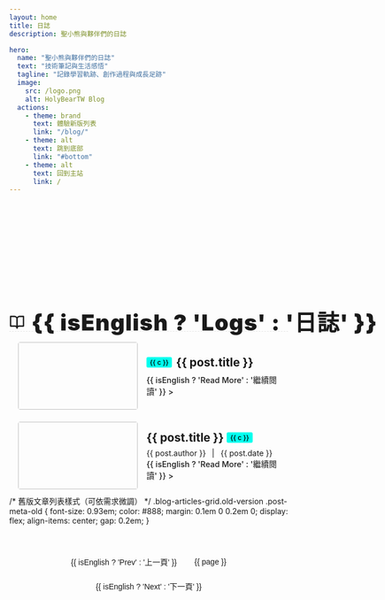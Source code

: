 ```yaml
---
layout: home
title: 日誌
description: 聖小熊與夥伴們的日誌

hero:
  name: "聖小熊與夥伴們的日誌"
  text: "技術筆記與生活感悟"
  tagline: "記錄學習軌跡、創作過程與成長足跡"
  image:
    src: /logo.png
    alt: HolyBearTW Blog
  actions:
    - theme: brand
      text: 體驗新版列表
      link: "/blog/"
    - theme: alt
      text: 跳到底部
      link: "#bottom"
    - theme: alt
      text: 回到主站
      link: /
---
```


<script setup>
// hash 切換新舊版文章列表
import { watch } from 'vue'
const isOldVersion = ref(false)
function checkHash() {
  isOldVersion.value = window.location.hash === '#old'
}
onMounted(() => {
  checkHash()
  window.addEventListener('hashchange', checkHash)
})
onUnmounted(() => {
  window.removeEventListener('hashchange', checkHash)
})
import { computed, onMounted, onUnmounted, ref } from 'vue'
import { useAuthors } from '../.vitepress/components/useAuthors.js'
import { data as allPosts } from '../.vitepress/theme/posts.data.ts'
import PostMeta from '../.vitepress/theme/PostMeta.vue'

// 呼叫 Composable，取得需要的共用資料和狀態
const { authorsData, isEnglish } = useAuthors()

onMounted(() => {
  document.body.classList.add('blog-index-page')
})

onUnmounted(() => {
  document.body.classList.remove('blog-index-page')
})

const displayAuthors = computed(() => {
  return Object.keys(authorsData).map(login => {
    const author = authorsData[login];
    return {
      login: login,
      url: author.url,
      name: isEnglish.value && author.name_en ? author.name_en : author.name
    }
  })
})

const postsWithDate = allPosts.filter(
  post => Boolean(post) && post.url !== '/blog/blog_list'
).sort((a, b) => {
  // 依日期新到舊排序，無日期的排最後
  if (!a.date && !b.date) return 0;
  if (!a.date) return 1;
  if (!b.date) return -1;
  return b.date.localeCompare(a.date);
});

const postsPerPage = 10
const currentPage = ref(1)
const totalPages = computed(() => Math.ceil(postsWithDate.length / postsPerPage))
const paginatedPosts = computed(() => {
  const start = (currentPage.value - 1) * postsPerPage
  const end = start + postsPerPage
  return postsWithDate.slice(start, end)
})
const goToPage = (page) => {
  if (page >= 1 && page <= totalPages.value) {
    currentPage.value = page
    if (typeof window !== 'undefined') {
      window.scrollTo({ top: 0, behavior: 'smooth' })
    }
  }
}
const pageNumbers = computed(() => {
  const pages = []
  for (let i = 1; i <= totalPages.value; i++) {
    pages.push(i)
  }
  return pages
})

function fixVpContentPadding() {
  const content = document.querySelector('.VPContent .content-container')
  if (!content) return
  if (document.querySelector('.blog-home')) {
    content.style.paddingTop = '0'
  } else {
    content.style.paddingTop = ''
  }
}

onMounted(() => {
  fixVpContentPadding()
})
</script>

<div class="blog-home">
  <div class="blog-header-row">
    <h2 class="blog-title">
      <svg xmlns="http://www.w3.org/2000/svg" width="28" height="28" viewBox="0 0 24 24" fill="none" stroke="currentColor" stroke-width="2" stroke-linecap="round" stroke-linejoin="round" class="feather feather-book-open"><path d="M2 3h6a4 4 0 0 1 4 4v14a3 3 0 0 0-3-3H2z"></path><path d="M22 3h-6a4 4 0 0 0-4 4v14a3 3 0 0 1 3-3h7z"></path></svg>
      <span>{{ isEnglish ? 'Logs' : '日誌' }}</span>
    </h2>
    <div class="blog-authors">
      <strong>{{ isEnglish ? 'Authors:' : '作者群：' }}</strong>
      <span
        v-for="author in displayAuthors"
        :key="author.login"
        class="author-link"
      >
        <a :href="author.url" target="_blank" rel="noopener">
          <img
            :src="`https://github.com/${author.login}.png`"
            :alt="author.name"
            class="author-avatar"
          />
          {{ author.name }}
        </a>
      </span>
    </div>
    <a
      class="new-post-btn"
      href="https://github.com/HolyBearTW/holybear.tw/new/main/blog"
      target="_blank"
      rel="noopener"
    >➕ {{ isEnglish ? 'New Post' : '新增文章' }}</a>
  </div>

  <div v-if="!isOldVersion" class="blog-articles-grid">
    <div v-for="post in paginatedPosts" :key="post.url" class="post-item">
      <a :href="post.url" class="post-item-link">
        <div class="post-thumbnail-wrapper">
          <img :src="post.image" :alt="post.title" class="post-thumbnail" />
        </div>
        <div class="post-info">
          <div class="post-title-row">
            <span
              v-if="post.category && post.category.length"
              class="category"
              v-for="c in post.category"
              :key="'cat-' + c"
            >{{ c }}</span>
            <h2 class="post-title">{{ post.title }}</h2>
          </div>
          <ClientOnly>
            <PostMeta :post="post" />
          </ClientOnly>
          <div v-if="post.excerpt" class="post-excerpt" v-html="post.excerpt"></div>
          <span class="read-more">{{ isEnglish ? 'Read More' : '繼續閱讀' }} &gt;</span>
        </div>
      </a>
    </div>
  </div>
  <!-- 舊版文章列表區塊（僅示意，請根據實際舊版內容調整） -->
  <div v-else class="blog-articles-grid old-version">
    <div v-for="post in paginatedPosts" :key="post.url" class="post-item">
      <a :href="post.url" class="post-item-link">
        <div class="post-thumbnail-wrapper">
          <img :src="post.image" :alt="post.title" class="post-thumbnail" />
        </div>
        <div class="post-info">
          <div class="post-title-row">
            <h2 class="post-title">{{ post.title }}</h2>
            <span v-if="post.category && post.category.length" class="category" v-for="c in post.category" :key="'cat-' + c">{{ c }}</span>
          </div>
          <div class="post-meta-old">
            <span>{{ post.author }}</span>
            <span style="margin: 0 0.5em;">|</span>
            <span>{{ post.date }}</span>
          </div>
          <div v-if="post.excerpt" class="post-excerpt" v-html="post.excerpt"></div>
          <span class="read-more">{{ isEnglish ? 'Read More' : '繼續閱讀' }} &gt;</span>
        </div>
      </a>
    </div>
  </div>
/* 舊版文章列表樣式（可依需求微調） */
.blog-articles-grid.old-version .post-meta-old {
  font-size: 0.93em;
  color: #888;
  margin: 0.1em 0 0.2em 0;
  display: flex;
  align-items: center;
  gap: 0.2em;
}

  <div class="pagination" v-if="totalPages > 1">
    <button class="pagination-button" :disabled="currentPage === 1" @click="goToPage(currentPage - 1)">{{ isEnglish ? 'Prev' : '上一頁' }}</button>
    <button
      v-for="page in pageNumbers"
      :key="page"
      class="pagination-button"
      :class="{ active: page === currentPage }"
      @click="goToPage(page)">
      {{ page }}
    </button>
    <button class="pagination-button" :disabled="currentPage === totalPages" @click="goToPage(currentPage + 1)">{{ isEnglish ? 'Next' : '下一頁' }}</button>
  </div>
</div>

<style scoped>
.blog-home {
  max-width: 1050px;
  margin-left: auto;
  margin-right: auto;
  padding-bottom: 2rem;
}
.blog-header-row {
  display: flex;
  align-items: flex-end;
  justify-content: space-between;
  gap: 4rem;
  border-bottom: 1px dashed var(--vp-c-divider, #e5e5e5);
  margin-bottom: 0.5rem;
  flex-wrap: nowrap;
  flex-direction: row;
  position: unset; 
}
.blog-title {
  font-size: 2.5rem;
  font-weight: 900;
  letter-spacing: 0.03em;
  margin: 0 1.2rem 0 0;
  line-height: 0.7;
  color: var(--vp-c-text-1);
  flex-shrink: 0;
  display: inline-flex;
  align-items: center;
  gap: 0.75rem;
}
.blog-title svg {
  margin-bottom: 2px;
}
/* 作者群：橫向排列＋頭像（響應式下會自動換行） */
.blog-authors {
  color: var(--vp-c-text-2, #444);
  font-size: 1.12rem;
  display: flex;
  align-items: baseline;
  gap: 0.3em;
  flex-wrap: wrap;
  min-width: 0;
  margin-bottom: 0;
  position: relative;
  align-items: center;
}
.blog-authors strong {
  margin-right: 0.5em;
}
.author-link {
  position: relative;
  display: inline-block;
}
.author-avatar {
  width: 22px;
  height: 22px;
  border-radius: 50%;
  margin-right: 0.22em;
  vertical-align: middle;
  box-shadow: 0 2px 8px #0001;
  border: 1px solid #ddd;
  background: #fff;
  object-fit: cover;
}
.blog-authors a {
  color: var(--vp-c-brand-1, #00b8b8);
  text-decoration: none;
  font-weight: 600;
  font-size: 1.07em;
  margin-left: 0.18em;
  margin-right: 0.18em;
  line-height: 1.6;
  display: inline-flex;
  align-items: center;
}
.blog-authors a:hover {
  text-decoration: underline;
}
.new-post-btn {
  background: var(--vp-c-brand);
  color: #000;
  font-weight: 600;
  padding: 0.32em 0.8em;
  border-radius: 10px;
  text-decoration: none;
  font-size: 0.95rem;
  transition: background 0.15s, color 0.15s;
  box-shadow: 0 2px 8px 0 #0001;
  white-space: nowrap;
  margin-bottom: 0.5rem;
  flex-shrink: 0; /* 防止按鈕被壓縮 */
}
.new-post-btn:hover {
  background: var(--vp-c-brand-dark);
  color: #000;
}
.blog-articles-grid {
  display: grid;
  grid-template-columns: 1fr;
  gap: 0.5rem;
}
.post-item {
  border-bottom: 1px dashed var(--vp-c-divider);
  padding: 0.7rem 0;
  margin: 0;
}
.blog-articles-grid > .post-item:last-child {
  border-bottom: none;
}
.post-item-link {
  display: flex;
  align-items: center;
  min-height: 122px;
  height: auto;
  padding: 0 1rem;
  border-radius: 8px;
  text-decoration: none;
  color: inherit;
  transition: background 0.2s, box-shadow 0.2s, transform 0.2s;
}
.post-item-link:hover {
  background-color: var(--vp-c-bg-soft);
  box-shadow: 0 2px 8px 0 #0001;
  transform: translateY(-3px);
}
.post-thumbnail-wrapper {
  flex-shrink: 0;
  width: 216px;
  height: 122px;
  margin-right: 1rem;
  border-radius: 4px;
  overflow: hidden;
  display: flex;
  align-items: center;
  justify-content: center;
}
.post-thumbnail {
  width: 100%;
  height: 100%;
  object-fit: contain;
  display: block;
}
.post-info {
  flex: 1 1 0;
  display: flex;
  flex-direction: column;
  justify-content: center;
}
.post-title-row {
  display: flex;
  align-items: center;
  gap: 0.4em;
  margin-bottom: 0.2rem !important;
  margin-top: 0 !important;
}
.category {
  display: inline-block;
  background: #00FFEE;
  color: #000;
  border-radius: 3px;
  padding: 0 0.5em;
  font-size: 0.85em;
  margin-right: 0.15em;
  margin-top: 0;
  margin-bottom: 0.2rem !important;
  line-height: 1.6;
  font-weight: 500;
  white-space: nowrap;
  overflow: visible;
  text-overflow: unset;
  height: auto;
  max-width: none;
}
.post-title, .post-info .post-title {
  border-top: none !important;
  padding-top: 0;
  margin-top: 0 !important;
  margin-bottom: 0.2rem !important;
  font-size: 1.3rem;
  line-height: 1.3;
  color: var(--vp-c-text-1);
  font-weight: 700;
  display: inline;
  vertical-align: middle;
}
.post-excerpt {
  color: var(--vp-c-text-2);
  line-height: 1.5;
  font-size: 0.95rem;
  margin-top: 0 !important;     /* 確保上方沒有間距 */
  margin-bottom: 0 !important; /* 確保下方沒有間距 */
  padding: 0 !important;
  display: -webkit-box;
  -webkit-line-clamp: 2;
  -webkit-box-orient: vertical;
  overflow: hidden;
  text-overflow: ellipsis;
}
.read-more {
  display: inline-block;
  color: var(--vp-c-brand-1);
  font-weight: 500;
  font-size: 0.9rem;
  margin-top: 0 !important; /* 如果要它更緊密 */
  margin-bottom: 0;
}
.read-more:hover {
  text-decoration: underline;
}
.pagination {
  display: flex;
  justify-content: center;
  align-items: center;
  gap: 8px;
  margin-top: 2rem;
  padding: 1rem 0;
  flex-wrap: wrap;
}

.pagination-button {
  padding: 8px 12px;
  border: 1px solid var(--vp-c-divider);
  background: var(--vp-c-bg);
  color: var(--vp-c-text-1);
  border-radius: 6px;
  cursor: pointer;
  font-size: 14px;
  transition: all 0.2s ease;
  min-width: 40px;
}

/* 手機版分頁樣式調整 */
@media (max-width: 719px) {
  .pagination {
    gap: 6px;
    padding: 0.8rem 0;
  }
  
  .pagination-button {
    padding: 10px 14px;
    font-size: 16px;
    min-width: 44px;
    min-height: 44px;
  }
}

.pagination-button:hover:not(:disabled),
.pagination-button.active {
  background: var(--vp-c-brand);
  color: var(--vp-c-white);
  border-color: var(--vp-c-brand);
}

.pagination-button:disabled {
  opacity: 0.4;
  cursor: not-allowed;
}

.pagination-button:disabled:hover {
  background: var(--vp-c-bg);
  color: var(--vp-c-text-1);
  border-color: var(--vp-c-divider);
}
@media (max-width: 889px) {
  .blog-header-row {
    display: flex;
    flex-direction: row; 
    flex-wrap: wrap;     
    align-items: baseline; 
    justify-content: space-between; 
    
    /* 調整間距，清除所有可能導致間距的屬性 */
    border-bottom: 1px dashed var(--vp-c-divider, #e5e5e5); /* 保留邊線 */
    margin-bottom: 0 !important; /* 清除外部底部間距 */
    padding-top: 0.5rem !important; /* 確保有足夠的內部頂部空間 */
    padding-bottom: 0.2rem !important; /* 精確控制底部邊線與作者群的間距 */
    gap: 0 !important; /* 清除所有 flex item 之間的 gap */
  }

  .blog-title {
    margin: 0 !important; /* 強制清除所有 margin */
    flex-shrink: 0; 
    order: 0; 
  }

  .new-post-btn {
    background: var(--vp-c-brand);
    color: #000;
    font-weight: 600;
    padding: 0.32em 0.8em;
    border-radius: 10px;
    text-decoration: none;
    font-size: 0.95rem;
    transition: background 0.15s, color 0.15s;
    box-shadow: 0 2px 8px 0 #0001;
    white-space: nowrap;
    flex-shrink: 0;
    
    /* 核心調整：Flexbox 顯示與內部對齊 */
    display: inline-flex;  /* 讓按鈕本身成為一個 inline 的 Flex 容器 */
    align-items: center;   /* 按鈕內部的 '+' 和文字垂直置中對齊 */
    justify-content: center; /* 按鈕內部的 '+' 和文字水平置中對齊 */

    /* 清除外部 margin 並進行像素級微調 */
    margin: 0 !important; /* 清除所有方向的 margin */
    position: relative;    /* 啟用 top/bottom/left/right 屬性 */
    top: -6px;             /* 嘗試往上移動 */

    order: 1; /* 保持 flex 順序 */
  }

  .blog-authors {
    width: 100%; /* 強制作者群換到下一行並佔滿寬度 */
    margin-top: 0 !important; /* **關鍵：作者群上邊距強制設為 0** */
    margin-bottom: 0 !important; /* 強制清除底部間距 */
    justify-content: center; /* 讓作者群內容置中 */
    
    /* 作者群的內部排版，保持您要的效果 */
    display: flex; 
    flex-direction: row; 
    align-items: center; 
    flex-wrap: wrap; 
    gap: 0.25em 0.25em; /* 保持作者頭像間的間距 */
    text-align: center;
    order: 2; /* 確保作者群在日誌標題和新增按鈕之後 */
  }
  .blog-authors strong {
    white-space: nowrap; /* 避免「作者群：」換行 */
    margin-right: 0 !important; /* 確保作者群文字與頭像間距合理 */
  }
  .author-link {
    display: flex; 
    flex-direction: column; /* 讓頭像和名字垂直排列 */
    align-items: center; 
    margin: 0.05em 0.25em !important; /* **再次微調垂直間距，使其更小或為 0** */
  }
  .author-avatar {
    width: 32px; 
    height: 32px;
    margin-right: 0 !important; /* 強制移除右側間距 */
    margin-bottom: 3px !important; /* 作者上下間距 */
  }
  .blog-authors a {
    font-size: 16px; 
    margin: 0 !important;
    padding: 0 !important;
    display: flex; 
    flex-direction: column; 
    align-items: center; 
  }
  .blog-articles-grid {
  padding-top: 0.5rem; /* 增加標題上方間距 */
  }
}
@media (max-width: 767px) {
  .post-item {
    padding: 0.2rem 0;
  }
  .post-item-link {
    min-height: unset;
    padding: 0.2rem 0.5rem;
  }
  .post-thumbnail-wrapper {
    width: 110px;
    height: 90px;
    margin-right: 0.7rem;
    flex-shrink: 0;
    display: flex;
    align-items: center;
    justify-content: center;
  }
  .post-thumbnail {
    width: 100%;
    height: 100%;
    object-fit: contain;
    display: block;
  }
  .post-info {
    flex: 1 1 0;
    min-width: 0;
  }
  .post-title, .post-info .post-title {
    font-size: 1.05rem;
  }
  .post-excerpt {
    font-size: 0.92rem;
    -webkit-line-clamp: 2;
  }
}
/* 恢復文章列表作者+日期區塊的經典橫排、緊湊小字、淡色樣式 */
/* 恢復經典文章列表格式：分類、標題、作者+日期各自獨立一行 */
.post-title-row.with-meta {
  display: flex;
  flex-direction: column;
  align-items: flex-start;
  gap: 0.1em;
  margin-bottom: 0.1em;
}
.post-title-row.with-meta .category {
  margin-bottom: 0.1em;
}
.post-title-row.with-meta .post-title {
  margin-bottom: 0.1em;
}
.post-meta-inline {
  font-size: 0.97em;
  color: var(--vp-c-text-3, #888);
  margin-top: 0.1em;
  display: flex;
  align-items: center;
  gap: 0.3em;
  line-height: 1.2;
}
@media (max-width: 767px) {
  .post-title-row.with-meta {
    gap: 0.05em;
  }
  .post-meta-inline {
    font-size: 0.93em;
  }
}
</style>

<style>
body.blog-index-page .vp-doc h2 {
  border-top: none !important;
  padding-top: 0 !important;
  margin-top: 0 !important;
}
body.blog-index-page main,
body.blog-index-page .VPContent,
body.blog-index-page .VPContent .content-container,
body.blog-index-page .VPDoc .content-container,
body.blog-index-page [class*="VPContent"],
body.blog-index-page [class*="content-container"] {
  border-top: none !important;
  box-shadow: none !important;
  outline: none !important;
}
</style>

<style>
/* Hero 區塊（大標題和圖片）的右對齊設定 - 桌面版 */
@media (min-width: 1201px) {
  body:not(.is-blog-page) .VPHomeHero {
    padding-left: calc(max(0px, calc(50vw - var(--main-width) / 2)) - 25px);
    padding-right: max(0px, calc(50vw - var(--main-width) / 2));
  }
  body:not(.is-blog-page) .VPHomeHero .container {
    width: var(--main-width) !important;
    max-width: none !important;
    margin: 0 auto;
    padding-left: var(--main-padding);
    padding-right: var(--main-padding);
    box-sizing: border-box;
  }
}

/* Hero 區塊 - 手機/平板版 */
@media (max-width: 1200px) {
  body:not(.is-blog-page) .VPHomeHero {
    padding-left: 0 !important;
    padding-right: 0 !important;
  }
  body:not(.is-blog-page) .VPHomeHero .container {
    padding-left: 12px !important;
    padding-right: 12px !important;
  }
}
</style>

<!-- 底部錨點 -->
<div id="bottom"></div>